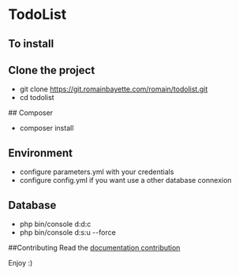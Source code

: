 TodoList
========================

To install
--------------

## Clone the project
- git clone https://git.romainbayette.com/romain/todolist.git
- cd todolist

## Composer
- composer install


## Environment
- configure parameters.yml with your credentials 
- configure config.yml if you want use a other database connexion


## Database
- php bin/console d:d:c
- php bin/console d:s:u --force

##Contributing
Read the <a href="https://git.romainbayette.com/romain/todolist/blob/development/contributing.md" title="link to doc">documentation contribution</a>
 

Enjoy :)
